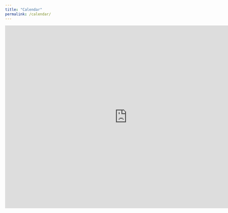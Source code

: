 ```yaml
---
title: "Calendar"
permalink: /calendar/
---
```


<iframe src="https://calendar.google.com/calendar/embed?src=k79632202%40gmail.com&ctz=Asia%2FSeoul" style="border: 0" width="800" height="600" frameborder="0" scrolling="no"></iframe>
